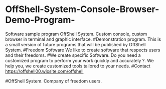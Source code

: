 # OffShell-System-Console-Browser-Demo-Program-
Software sample program OffShell System. Custom console, custom browser in terminal and graphic interface.
#Demonstration program.
This is a small version of future programs that will be published by OffShell System.
#Freedom Software
We like to create software that respects users and their freedoms.
#We create specific Software.
Do you need a customized program to perform your work quickly and accurately ?. We help you, we create customized tools tailored to your needs.
#Contact
https://offshell00.wixsite.com/offshell

#OffShell System.
Company of freedom users.

